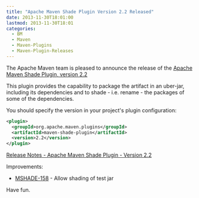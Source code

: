 ```yaml
---
title: "Apache Maven Shade Plugin Version 2.2 Released"
date: 2013-11-30T18:01:00
lastmod: 2013-11-30T18:01
categories:
  - BM
  - Maven
  - Maven-Plugins
  - Maven-Plugin-Releases
---
```

The Apache Maven team is pleased to announce the release of the 
[Apache Maven Shade Plugin, version 2.2](http://maven.apache.org/plugins/maven-shade-plugin/)

This plugin provides the capability to package the artifact in an
uber-jar, including its dependencies and to shade - i.e. rename - the
packages of some of the dependencies.

<!-- more -->

You should specify the version in your project's plugin configuration:

```xml
<plugin>
  <groupId>org.apache.maven.plugins</groupId>
  <artifactId>maven-shade-plugin</artifactId>
  <version>2.2</version>
</plugin>
```

[Release Notes - Apache Maven Shade Plugin - Version 2.2](http://jira.codehaus.org/secure/ReleaseNote.jspa?projectId=11540&version=18768)

Improvements:

 * [MSHADE-158](https://issues.apache.org/jira/browse/MSHADE-158) - Allow shading of test jar

Have fun.
